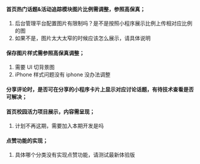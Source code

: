 #### 首页热门话题&活动追踪模块图片比例需调整，参照高保真；

1. 后台管理平台配置图片有限制吗？是不是按照小程序展示比例上传相对应比例的图
2. 如果不是，图片太大太窄的时候应该怎么展示，请具体说明

#### 保存图片样式需参照高保真调整；

1. 需要 UI 切背景图
2. iPhone 样式问题没有 iphone 没办法调整

#### 分享评论时，是否可在分享的小程序卡片上显示对应讨论话题，有待技术查看是否可解决；

#### 首页校园活力项目展示，内容需呈现；

1. 计划不再这期，需要加入本期开发是吗

#### 点赞功能的实现；

1. 具体哪个分类没有实现点赞功能，请测试最新体验版
